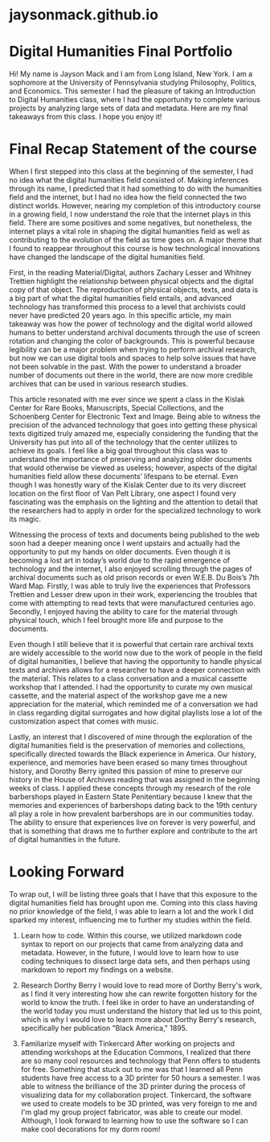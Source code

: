 # jaysonmack.github.io


# Digital Humanities Final Portfolio
Hi! My name is Jayson Mack and I am from Long Island, New York. I am a sophomore 
at the University of Pennsylvania studying Philosophy, Politics, and Economics. This semester
I had the pleasure of taking an Introduction to Digital Humanities class, where I had the 
opportunity to complete various projects by analyzing large sets of data and metadata.
Here are my final takeaways from this class. I hope you enjoy it!


# Final Recap Statement of the course
When I first stepped into this class at the beginning of the semester, I had no idea what the digital humanities field consisted of. Making inferences through its name, I predicted that it had something to do with the humanities field and the internet, but I had no idea how the field connected the two distinct worlds. However, nearing my completion of this introductory course in a growing field, I now understand the role that the internet plays in this field. There are some positives and some negatives, but nonetheless, the internet plays a vital role in shaping the digital humanities field as well as contributing to the evolution of the field as time goes on. A major theme that I found to reappear throughout this course is how technological innovations have changed the landscape of the digital humanities field.

First, in the reading Material/Digital, authors Zachary Lesser and Whitney Trettien highlight the relationship between physical objects and the digital copy of that object. The reproduction of physical objects, texts, and data is a big part of what the digital humanities field entails, and advanced technology has transformed this process to a level that archivists could never have predicted 20 years ago. In this specific article, my main takeaway was how the power of technology and the digital world allowed humans to better understand archival documents through the use of screen rotation and changing the color of backgrounds. This is powerful because legibility can be a major problem when trying to perform archival research, but now we can use digital tools and spaces to help solve issues that have not been solvable in the past. With the power to understand a broader number of documents out there in the world, there are now more credible archives that can be used in various research studies.

This article resonated with me ever since we spent a class in the Kislak Center for Rare Books, Manuscripts, Special Collections, and the Schoenberg Center for Electronic Text and Image. Being able to witness the precision of the advanced technology that goes into getting these physical texts digitized truly amazed me, especially considering the funding that the University has put into all of the technology that the center utilizes to achieve its goals. I feel like a big goal throughout this class was to understand the importance of preserving and analyzing older documents that would otherwise be viewed as useless; however, aspects of the digital humanities field allow these documents’ lifespans to be eternal. Even though I was honestly wary of the Kislak Center due to its very discreet location on the first floor of Van Pelt Library, one aspect I found very fascinating was the emphasis on the lighting and the attention to detail that the researchers had to apply in order for the specialized technology to work its magic.

Witnessing the process of texts and documents being published to the web soon had a deeper meaning once I went upstairs and actually had the opportunity to put my hands on older documents. Even though it is becoming a lost art in today’s world due to the rapid emergence of technology and the internet, I also enjoyed scrolling through the pages of archival documents such as old prison records or even W.E.B. Du Bois’s 7th Ward Map. Firstly, I was able to truly live the experiences that Professors Trettien and Lesser drew upon in their work, experiencing the troubles that come with attempting to read texts that were manufactured centuries ago. Secondly, I enjoyed having the ability to care for the material through physical touch, which I feel brought more life and purpose to the documents.

Even though I still believe that it is powerful that certain rare archival texts are widely accessible to the world now due to the work of people in the field of digital humanities, I believe that having the opportunity to handle physical texts and archives allows for a researcher to have a deeper connection with the material. This relates to a class conversation and a musical cassette workshop that I attended. I had the opportunity to curate my own musical cassette, and the material aspect of the workshop gave me a new appreciation for the material, which reminded me of a conversation we had in class regarding digital surrogates and how digital playlists lose a lot of the customization aspect that comes with music.

Lastly, an interest that I discovered of mine through the exploration of the digital humanities field is the preservation of memories and collections, specifically directed towards the Black experience in America. Our history, experience, and memories have been erased so many times throughout history, and Dorothy Berry ignited this passion of mine to preserve our history in the House of Archives reading that was assigned in the beginning weeks of class. I applied these concepts through my research of the role barbershops played in Eastern State Penitentiary because I knew that the memories and experiences of barbershops dating back to the 19th century all play a role in how prevalent barbershops are in our communities today. The ability to ensure that experiences live on forever is very powerful, and that is something that draws me to further explore and contribute to the art of digital humanities in the future.


# Looking Forward 
To wrap out, I will be listing three goals that I have that this exposure to the digital humanities field
has brought upon me. Coming into this class having no prior knowledge of the field, I was able to learn
a lot and the work I did sparked my interest, influencing me to further my studies within the field.

1. Learn how to code.
   Within this course, we utilized markdown code syntax to report on our projects that came from analyzing
   data and metadata. However, in the future, I would love to learn how to use coding techniques to dissect
   large data sets, and then perhaps using markdown to report my findings on a website.

2. Research Dorthy Berry
   I would love to read more of Dorthy Berry's work, as I find it very interesting how she can rewrite
   forgotten history for the world to know the truth. I feel like in order to have an understanding
   of the world today you must understand the history that led us to this point, which is why
   I would love to learn more about Dorthy Berry's research, specifically her publication "Black America," 1895.

3. Familiarize myself with Tinkercard
   After working on projects and attending workshops at the Education Commons, I realized that there are so many
   cool resources and technology that Penn offers to students for free. Something that stuck out to me was that I
   learned all Penn students have free access to a 3D printer for 50 hours a semester. I was able to witness the
   brilliance of the 3D printer during the process of visualizing data for my collaboration project. Tinkercard,
   the software we used to create models to be 3D printed, was very foreign to me and I'm glad my group project fabricator,
    was able to create our model. Although, I look forward to learning how to use the software so I can make cool
   decorations for my dorm room!
